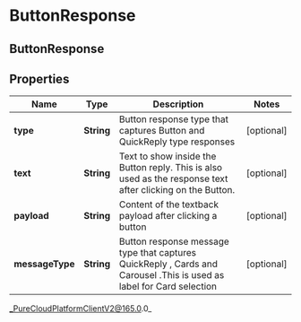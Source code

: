 # ButtonResponse

## ButtonResponse

## Properties

|Name | Type | Description | Notes|
|------------ | ------------- | ------------- | -------------|
| **type** | **String** | Button response type that captures Button and QuickReply type responses | [optional] |
| **text** | **String** | Text to show inside the Button reply. This is also used as the response text after clicking on the Button. | [optional] |
| **payload** | **String** | Content of the textback payload after clicking a button | [optional] |
| **messageType** | **String** | Button response message type that captures QuickReply , Cards and Carousel .This is used  as label for Card selection | [optional] |



_PureCloudPlatformClientV2@165.0.0_
